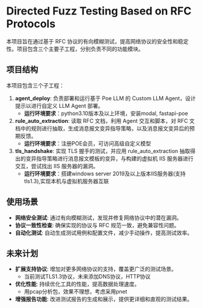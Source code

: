# Directed Fuzz Testing Based on RFC Protocols

本项目旨在通过基于 RFC 协议的有向模糊测试，提高网络协议的安全性和稳定性。项目包含三个主要子工程，分别负责不同的功能模块。

## 项目结构

本项目包含三个子工程：

1. **agent_deploy**: 负责部署和运行基于 Poe LLM 的 Custom LLM Agent，设计提示以进行自定义 LLM Agent 部署。
   - **运行环境要求**：python3.10版本及以上环境，安装modal, fastapi-poe
2. **rule_auto_extraction**: 读取 RFC 文档，利用 Agent 交互和脚本，对 RFC 文档中的规则进行抽取，生成消息报文变异指导策略，以及消息报文变异后的预期反馈。
   - **运行环境要求**：注册POE会员，可访问高级自定义模型
3. **tls_handshake**: 实现 TLS 握手的测试，并应用 rule_auto_extraction 抽取得出的变异指导策略进行消息报文模板的变异，与构建的虚拟机 IIS 服务器进行交互，尝试找出 IIS 服务器的漏洞。
   - **运行环境要求**：搭建windows server 2019及以上版本IIS服务器(支持tls1.3),实现本机与虚拟机服务器互联


## 使用场景

- **网络安全测试**: 通过有向模糊测试，发现并修复网络协议中的潜在漏洞。
- **协议一致性检查**: 确保实现的协议与 RFC 规范一致，避免兼容性问题。
- **自动化测试**: 自动生成测试用例和配置文件，减少手动操作，提高测试效率。

## 未来计划

- **扩展支持协议**: 增加对更多网络协议的支持，覆盖更广泛的测试场景。
  - 当前测试TLS1.3协议，未来添加DNS协议，HTTP协议
- **优化性能**: 持续优化工具的性能，提高数据处理速度。
  - 用pcap分析包，效果不理想，考虑采用pnet
- **增强报告功能**: 改进测试报告的生成和展示，提供更详细和直观的测试结果。